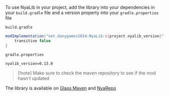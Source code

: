 To use NyaLib in your project, add the library into your dependencies in your `build.gradle` file and a version property into your `gradle.properties` file

`build.gradle`
```groovy
modImplementation("net.danygames2014:NyaLib:${project.nyalib_version}") {
	transitive false 
}
```


`gradle.properties`
```properties
nyalib_version=0.13.0
```

> [!note] Make sure to check the maven repository to see if the mod hasn't updated

The library is available on [Glass Maven](https://maven.glass-launcher.net/#/releases/net/danygames2014/NyaLib) and [NyaRepo](https://maven.fildand.cz/#/releases/net/danygames2014/NyaLib)
